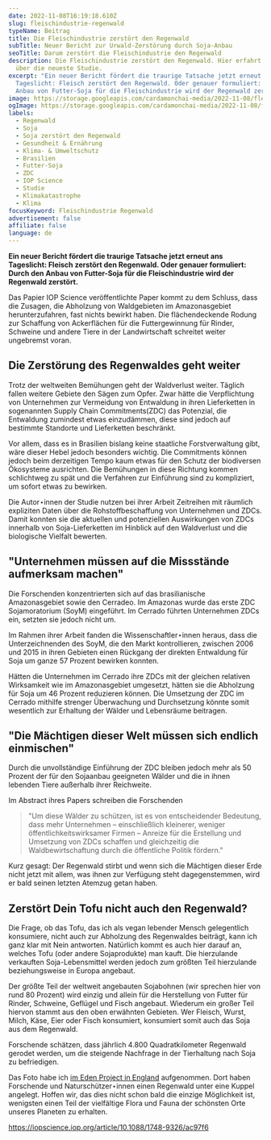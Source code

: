 ```yaml
---
date: 2022-11-08T16:19:18.610Z
slug: fleischindustrie-regenwald
typeName: Beitrag
title: Die Fleischindustrie zerstört den Regenwald
subTitle: Neuer Bericht zur Urwald-Zerstörung durch Soja-Anbau
seoTitle: Darum zerstört die Fleischindustrie den Regenwald
description: Die Fleischindustrie zerstört den Regenwald. Hier erfahrt Ihr alles
  über die neueste Studie.
excerpt: "Ein neuer Bericht fördert die traurige Tatsache jetzt erneut ans
  Tageslicht: Fleisch zerstört den Regenwald. Oder genauer formuliert: Durch den
  Anbau von Futter-Soja für die Fleischindustrie wird der Regenwald zerstört."
image: https://storage.googleapis.com/cardamonchai-media/2022-11-08/fleischindustrie-regenwald-jpeg-imagine-182808_606f4e_1024_768/640.webp
ogImage: https://storage.googleapis.com/cardamonchai-media/2022-11-08/fleischindustrie-regenwald-fb-jpeg-imagine-182808_61714e_1200_628/640.webp
labels:
  - Regenwald
  - Soja
  - Soja zerstört den Regenwald
  - Gesundheit & Ernährung
  - Klima- & Umweltschutz
  - Brasilien
  - Futter-Soja
  - ZDC
  - IOP Science
  - Studie
  - Klimakatastrophe
  - Klima
focusKeyword: Fleischindustrie Regenwald
advertisement: false
affiliate: false
language: de
---
```

**Ein neuer Bericht fördert die traurige Tatsache jetzt erneut ans Tageslicht: Fleisch zerstört den Regenwald. Oder genauer formuliert: Durch den Anbau von Futter-Soja für die Fleischindustrie wird der Regenwald zerstört.**

Das Papier IOP Science veröffentlichte Paper kommt zu dem Schluss, dass die Zusagen, die Abholzung von Waldgebieten im Amazonasgebiet herunterzufahren, fast nichts bewirkt haben. Die flächendeckende Rodung zur Schaffung von Ackerflächen für die Futtergewinnung für Rinder, Schweine und andere Tiere in der Landwirtschaft schreitet weiter ungebremst voran.

## Die Zerstörung des Regenwaldes geht weiter

Trotz der weltweiten Bemühungen geht der Waldverlust weiter. Täglich fallen weitere Gebiete den Sägen zum Opfer. Zwar hätte die Verpflichtung von Unternehmen zur Vermeidung von Entwaldung in ihren Lieferketten in sogenannten Supply Chain Commitments(ZDC) das Potenzial, die Entwaldung zumindest etwas einzudämmen, diese sind jedoch auf bestimmte Standorte und Lieferketten beschränkt. 

Vor allem, dass es in Brasilien bislang keine staatliche Forstverwaltung gibt, wäre dieser Hebel jedoch besonders wichtig. Die Commitments können jedoch beim derzeitigen Tempo kaum etwas für den Schutz der biodiversen Ökosysteme ausrichten. Die Bemühungen in diese Richtung kommen schlichtweg zu spät und die Verfahren zur Einführung sind zu kompliziert, um sofort etwas zu bewirken.

Die Autor⋆innen der Studie nutzen bei ihrer Arbeit Zeitreihen mit räumlich expliziten Daten über die Rohstoffbeschaffung von Unternehmen und ZDCs. Damit konnten sie die aktuellen und potenziellen Auswirkungen von ZDCs innerhalb von Soja-Lieferketten im Hinblick auf den Waldverlust und die biologische Vielfalt bewerten.

## "Unternehmen müssen auf die Missstände aufmerksam machen"

Die Forschenden konzentrierten sich auf das brasilianische Amazonasgebiet sowie den Cerradeo. Im Amazonas wurde das erste ZDC Sojamoratorium (SoyM) eingeführt. Im Cerrado führten Unternehmen ZDCs ein, setzten sie jedoch nicht um.

Im Rahmen ihrer Arbeit fanden die Wissenschaftler⋆innen heraus, dass die Unterzeichnenden des SoyM, die den Markt kontrollieren, zwischen 2006 und 2015 in ihren Gebieten einen Rückgang der direkten Entwaldung für Soja um ganze 57 Prozent bewirken konnten.

Hätten die Unternehmen im Cerrado ihre ZDCs mit der gleichen relativen Wirksamkeit wie im Amazonasgebiet umgesetzt, hätten sie die Abholzung für Soja um 46 Prozent reduzieren können. Die Umsetzung der ZDC im Cerrado mithilfe strenger Überwachung und Durchsetzung könnte somit wesentlich zur Erhaltung der Wälder und Lebensräume beitragen.

## "Die Mächtigen dieser Welt müssen sich endlich einmischen"

Durch die unvollständige Einführung der ZDC bleiben jedoch mehr als 50 Prozent der für den Sojaanbau geeigneten Wälder und die in ihnen lebenden Tiere außerhalb ihrer Reichweite. 

Im Abstract ihres Papers schreiben die Forschenden

> "Um diese Wälder zu schützen, ist es von entscheidender Bedeutung, dass mehr Unternehmen – einschließlich kleinerer, weniger öffentlichkeitswirksamer Firmen – Anreize für die Erstellung und Umsetzung von ZDCs schaffen und gleichzeitig die Waldbewirtschaftung durch die öffentliche Politik fördern."

Kurz gesagt: Der Regenwald stirbt und wenn sich die Mächtigen dieser Erde nicht jetzt mit allem, was ihnen zur Verfügung steht dagegenstemmen, wird er bald seinen letzten Atemzug getan haben.

## Zerstört Dein Tofu nicht auch den Regenwald?

Die Frage, ob das Tofu, das ich als vegan lebender Mensch gelegentlich konsumiere, nicht auch zur Abholzung des Regenwaldes beiträgt, kann ich ganz klar mit Nein antworten. Natürlich kommt es auch hier darauf an, welches Tofu (oder andere Sojaprodukte) man kauft. Die hierzulande verkauften Soja-Lebensmittel werden jedoch zum größten Teil hierzulande beziehungsweise in Europa angebaut.

Der größte Teil der weltweit angebauten Sojabohnen (wir sprechen hier von rund 80 Prozent) wird einzig und allein für die Herstellung von Futter für Rinder, Schweine, Geflügel und Fisch angebaut. Wiederum ein großer Teil hiervon stammt aus den oben erwähnten Gebieten. Wer Fleisch, Wurst, Milch, Käse, Eier oder Fisch konsumiert, konsumiert somit auch das Soja aus dem Regenwald.

Forschende schätzen, dass jährlich 4.800 Quadratkilometer Regenwald gerodet werden, um die steigende Nachfrage in der Tierhaltung nach Soja zu befriedigen.

Das Foto habe ich [im Eden Project in England](/2009/05/eden-project/) aufgenommen. Dort haben Forschende und Naturschützer⋆innen einen Regenwald unter eine Kuppel angelegt. Hoffen wir, das dies nicht schon bald die einzige Möglichkeit ist, wenigsten einen Teil der vielfältige Flora und Fauna der schönsten Orte unseres Planeten zu erhalten.

https://iopscience.iop.org/article/10.1088/1748-9326/ac97f6